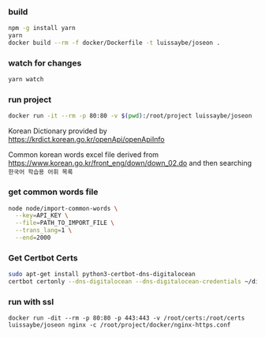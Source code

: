 ### build

```sh
npm -g install yarn
yarn
docker build --rm -f docker/Dockerfile -t luissaybe/joseon .
```

### watch for changes

```sh
yarn watch
```

### run project

```sh
docker run -it --rm -p 80:80 -v $(pwd):/root/project luissaybe/joseon
```

Korean Dictionary provided by https://krdict.korean.go.kr/openApi/openApiInfo

Common korean words excel file derived from https://www.korean.go.kr/front_eng/down/down_02.do and then searching `한국어 학습용 어휘 목록`

### get common words file

```sh
node node/import-common-words \
  --key=API_KEY \
  --file=PATH_TO_IMPORT_FILE \
  --trans_lang=1 \
  --end=2000
```

### Get Certbot Certs

```sh
sudo apt-get install python3-certbot-dns-digitalocean
certbot certonly --dns-digitalocean --dns-digitalocean-credentials ~/digitalocean.ini -d seoullatte.com -d *.seoullatte.com
```

### run with ssl

```
docker run -dit --rm -p 80:80 -p 443:443 -v /root/certs:/root/certs luissaybe/joseon nginx -c /root/project/docker/nginx-https.conf
```
